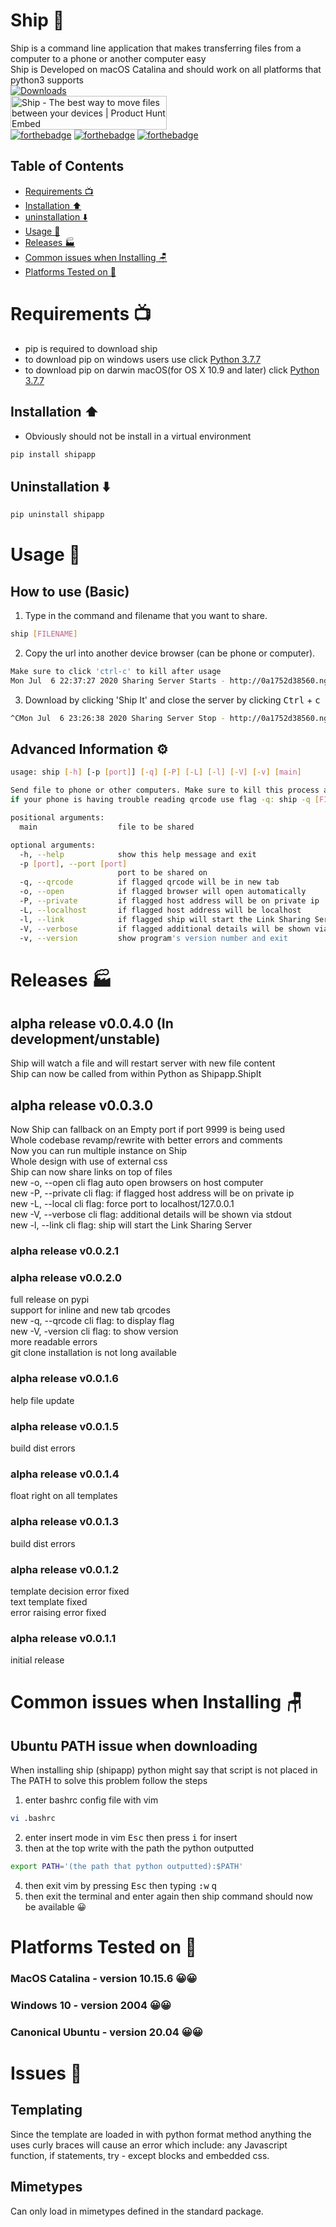 # Ship 🚢

Ship is a command line application that makes transferring files from a computer to a phone or another computer easy <br>
Ship is Developed on macOS Catalina and should work on all platforms that python3 supports
<br>
[![Downloads](https://pepy.tech/badge/shipapp)](https://pepy.tech/project/shipapp)
<br>
<a href="https://www.producthunt.com/posts/ship-9?utm_source=badge-featured&utm_medium=badge&utm_souce=badge-ship-9" target="_blank"><img src="https://api.producthunt.com/widgets/embed-image/v1/featured.svg?post_id=206345&theme=light" alt="Ship - The best way to move files between your devices | Product Hunt Embed" style="width: 250px; height: 54px;" width="250px" height="54px" /></a>
<br>
[![forthebadge](https://forthebadge.com/images/badges/uses-badges.svg)](https://forthebadge.com)
[![forthebadge](https://forthebadge.com/images/badges/made-with-python.svg)](https://forthebadge.com)
[![forthebadge](https://forthebadge.com/images/badges/powered-by-electricity.svg)](https://forthebadge.com)

## Table of Contents
  * [Requirements 📺](#requirements-📺)
  * [Installation ⬆️](#installation-⬆️)
  * [uninstallation ⬇️](#uninstallation-⬇️)
  * [Usage 💯](#usage-💯)
  * [Releases 🏭](#releases-🏭)
  * [Common issues when Installing 🪑](#common-issues-when-installing-🪑)
  * [Platforms Tested on 🧪](#platforms-tested-on-🧪)

# Requirements 📺
* pip is required to download ship
* to download pip on windows users use click [Python 3.7.7](https://www.python.org/ftp/python/3.7.7/python-3.7.7-amd64-webinstall.exe)
* to download pip on darwin macOS(for OS X 10.9 and later) click [Python 3.7.7](https://www.python.org/ftp/python/3.7.7/python-3.7.7-macosx10.9.pkg)

## Installation ⬆️ 
* Obviously should not be install in a virtual environment
```bash
pip install shipapp
```

## Uninstallation ⬇️
```bash
pip uninstall shipapp
```

# Usage 💯

## How to use (Basic)
1. Type in the command and filename that you want to share.
```bash 
ship [FILENAME]
```

2. Copy the url into another device browser (can be phone or computer).
```bash
Make sure to click 'ctrl-c' to kill after usage
Mon Jul  6 22:37:27 2020 Sharing Server Starts - http://0a1752d38560.ngrok.io
```

3. Download by clicking 'Ship It' and close the server by clicking <kbd>Ctrl</kbd> + <kbd>c</kbd>
```bash
^CMon Jul  6 23:26:38 2020 Sharing Server Stop - http://0a1752d38560.ngrok.io
```

## Advanced Information ⚙️
```bash 
usage: ship [-h] [-p [port]] [-q] [-P] [-L] [-l] [-V] [-v] [main]

Send file to phone or other computers. Make sure to kill this process after completetion
if your phone is having trouble reading qrcode use flag -q: ship -q [FILENAME]

positional arguments:
  main                  file to be shared

optional arguments:
  -h, --help            show this help message and exit
  -p [port], --port [port]
                        port to be shared on
  -q, --qrcode          if flagged qrcode will be in new tab
  -o, --open            if flagged browser will open automatically
  -P, --private         if flagged host address will be on private ip
  -L, --localhost       if flagged host address will be localhost
  -l, --link            if flagged ship will start the Link Sharing Server
  -V, --verbose         if flagged additional details will be shown via stdout
  -v, --version         show program's version number and exit
```

# Releases 🏭

## alpha release v0.0.4.0 (In development/unstable)
Ship will watch a file and will restart server with new file content<br>
Ship can now be called from within Python as Shipapp.ShipIt<br>

## alpha release v0.0.3.0
Now Ship can fallback on an Empty port if port 9999 is being used <br>
Whole codebase revamp/rewrite with better errors and comments<br>
Now you can run multiple instance on Ship<br>
Whole design with use of external css<br>
Ship can now share links on top of files<br>
new -o, --open cli flag auto open browsers on host computer <br>
new -P, --private cli flag: if flagged host address will be on private ip<br>
new -L, --local cli flag: force port to localhost/127.0.0.1<br>
new -V, --verbose cli flag: additional details will be shown via stdout<br>
new -l, --link cli flag: ship will start the Link Sharing Server<br>

### **alpha release v0.0.2.1**
### **alpha release v0.0.2.0**
full release on pypi <br>
support for inline and new tab qrcodes <br>
new -q, --qrcode cli flag: to display flag <br>
new -V, -version cli flag: to show version <br>
more readable errors <br>
git clone installation is not long available <br>

### **alpha release v0.0.1.6**
help file update <br>

### **alpha release v0.0.1.5**
build dist errors <br>

### **alpha release v0.0.1.4**
float right on all templates <br>

### **alpha release v0.0.1.3**
build dist errors <br>

### **alpha release v0.0.1.2**
template decision error fixed <br>
text template fixed <br>
error raising error fixed <br>

### **alpha release v0.0.1.1**
initial release

# Common issues when Installing 🪑

## Ubuntu PATH issue when downloading 
When installing ship (shipapp) python might say that script is not placed in
The PATH to solve this problem follow the steps

1. enter bashrc config file with vim 
```bash
vi .bashrc
```
2. enter insert mode in vim <kbd>Esc</kbd> then press <kbd>i</kbd> for insert
3. then at the top write with the path the python outputted
```bash
export PATH='(the path that python outputted):$PATH'
```
4. then exit vim by pressing <kbd>Esc</kbd> then typing <kbd>:</kbd><kbd>w</kbd> <kbd>q</kbd>
5. then exit the terminal and enter again then ship command should now be available 😀

# Platforms Tested on 🧪

### MacOS Catalina - version 10.15.6 😀😀
### Windows 10 - version 2004 😀😀
### Canonical Ubuntu - version 20.04 😀😀

# Issues 🤫
## Templating
Since the template are loaded in with python format method anything the uses curly braces will cause an error which include: any Javascript function, if statements, try - except blocks and embedded css.

## Mimetypes 
Can only load in mimetypes defined in the standard package.